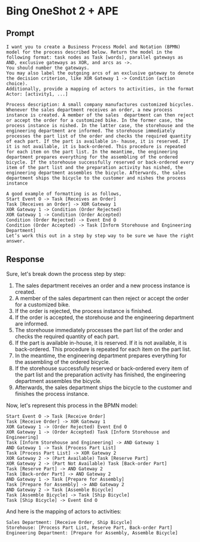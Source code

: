# Bing OneShot 2 + APE

## Prompt 

    I want you to create a Business Process Model and Notation (BPMN) model for the process described below. Return the model in the following format: task nodes as Task [words], parallel gateways as AND, exclusive gateways as XOR, and arcs as ->.
    You should number the gateways. 
    You may also label the outgoing arcs of an exclusive gateway to denote the decision criterion, like XOR Gateway 1 -> Condition (action choice). 
    Additionally, provide a mapping of actors to activities, in the format Actor: [activity1, ...]

    Process description: A small company manufactures customized bicycles. Whenever the sales department receives an order, a new process instance is created. A member of the sales  department can then reject or accept the order for a customized bike. In the former case, the process instance is nished. In the latter case, the storehouse and the engineering department are informed. The storehouse immediately processes the part list of the order and checks the required quantity of each part. If the part is available in- hause, it is reserved. If it is not available, it is back-ordered. This procedure is repeated for each item on the part list. In the meantime, the engineering department prepares everything for the assembling of the ordered bicycle. If the storehouse successfully reserved or back-ordered every item of the part list and the preparation activity has nished, the engineering department assembles the bicycle. Afterwards, the sales department ships the bicycle to the customer and nishes the process instance

    A good example of formatting is as follows,
    Start Event O -> Task [Receives an Order]
    Task [Receives an Order] -> XOR Gateway 1
    XOR Gateway 1 -> Condition (Order Rejected)
    XOR Gateway 1 -> Condition (Order Accepted)
    Condition (Order Rejected) -> Event End O
    Condition (Order Accepted) -> Task [Inform Storehouse and Engineering Department]
    Let’s work this out in a step by step way to be sure we have the right answer.

## Response
Sure, let's break down the process step by step:

1. The sales department receives an order and a new process instance is created.
2. A member of the sales department can then reject or accept the order for a customized bike.
3. If the order is rejected, the process instance is finished.
4. If the order is accepted, the storehouse and the engineering department are informed.
5. The storehouse immediately processes the part list of the order and checks the required quantity of each part.
6. If the part is available in-house, it is reserved. If it is not available, it is back-ordered. This procedure is repeated for each item on the part list.
7. In the meantime, the engineering department prepares everything for the assembling of the ordered bicycle.
8. If the storehouse successfully reserved or back-ordered every item of the part list and the preparation activity has finished, the engineering department assembles the bicycle.
9. Afterwards, the sales department ships the bicycle to the customer and finishes the process instance.

Now, let's represent this process in the BPMN model:

```
Start Event O -> Task [Receive Order]
Task [Receive Order] -> XOR Gateway 1
XOR Gateway 1 -> (Order Rejected) Event End O
XOR Gateway 1 -> (Order Accepted) Task [Inform Storehouse and Engineering]
Task [Inform Storehouse and Engineering] -> AND Gateway 1
AND Gateway 1 -> Task [Process Part List]
Task [Process Part List] -> XOR Gateway 2
XOR Gateway 2 -> (Part Available) Task [Reserve Part]
XOR Gateway 2 -> (Part Not Available) Task [Back-order Part]
Task [Reserve Part] -> AND Gateway 2
Task [Back-order Part] -> AND Gateway 2
AND Gateway 1 -> Task [Prepare for Assembly]
Task [Prepare for Assembly] -> AND Gateway 2
AND Gateway 2 -> Task [Assemble Bicycle]
Task [Assemble Bicycle] -> Task [Ship Bicycle]
Task [Ship Bicycle] -> Event End O
```

And here is the mapping of actors to activities:

```
Sales Department: [Receive Order, Ship Bicycle]
Storehouse: [Process Part List, Reserve Part, Back-order Part]
Engineering Department: [Prepare for Assembly, Assemble Bicycle]
```